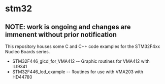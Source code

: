 # stm32

## NOTE: work is ongoing and changes are immenent without prior notification

This repository houses some C and C++ code examples for the STM32F4xx Nucleo Boards series. 

* STM32F446_glcd_for_VMA412 -- Graphic routines for VMA412 with ILI9341
* STM32F446_lcd_example -- Routines for use with VMA203 with HD44780

